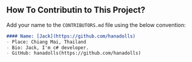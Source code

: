 ## How To Contributin to This Project?
Add your name to the `CONTRIBUTORS.md` file using the below convention:

```markdown
#### Name: [Jack](https://github.com/hanadolls)
- Place: Chiang Mai, Thailand
- Bio: Jack, I'm c# developer.
- GitHub: hanadolls(https://github.com/hanadolls)
```
